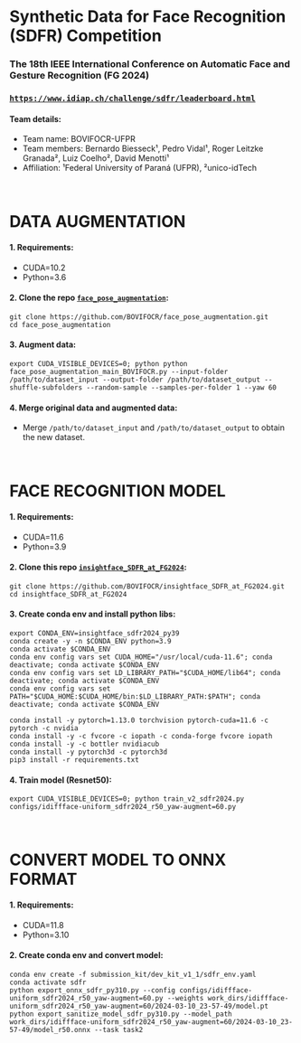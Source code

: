 # Synthetic Data for Face Recognition (SDFR) Competition
### The 18th IEEE International Conference on Automatic Face and Gesture Recognition (FG 2024)
### [`https://www.idiap.ch/challenge/sdfr/leaderboard.html`](https://www.idiap.ch/challenge/sdfr/leaderboard.html)

#### Team details:
- Team name: BOVIFOCR-UFPR
- Team members: Bernardo Biesseck¹, Pedro Vidal¹, Roger Leitzke Granada², Luiz Coelho², David Menotti¹
- Affiliation: ¹Federal University of Paraná (UFPR), ²unico-idTech

<br>

# DATA AUGMENTATION

#### 1. Requirements:
- CUDA=10.2
- Python=3.6

#### 2. Clone the repo [`face_pose_augmentation`](https://github.com/BOVIFOCR/face_pose_augmentation):
```
git clone https://github.com/BOVIFOCR/face_pose_augmentation.git
cd face_pose_augmentation
```

#### 3. Augment data:
```
export CUDA_VISIBLE_DEVICES=0; python python face_pose_augmentation_main_BOVIFOCR.py --input-folder /path/to/dataset_input --output-folder /path/to/dataset_output --shuffle-subfolders --random-sample --samples-per-folder 1 --yaw 60
```

#### 4. Merge original data and augmented data:
- Merge `/path/to/dataset_input` and `/path/to/dataset_output` to obtain the new dataset.

<br>

# FACE RECOGNITION MODEL

#### 1. Requirements:
- CUDA=11.6
- Python=3.9

#### 2. Clone this repo [`insightface_SDFR_at_FG2024`](https://github.com/BOVIFOCR/insightface_SDFR_at_FG2024):
```
git clone https://github.com/BOVIFOCR/insightface_SDFR_at_FG2024.git
cd insightface_SDFR_at_FG2024
``` 

#### 3. Create conda env and install python libs:
```
export CONDA_ENV=insightface_sdfr2024_py39
conda create -y -n $CONDA_ENV python=3.9
conda activate $CONDA_ENV
conda env config vars set CUDA_HOME="/usr/local/cuda-11.6"; conda deactivate; conda activate $CONDA_ENV
conda env config vars set LD_LIBRARY_PATH="$CUDA_HOME/lib64"; conda deactivate; conda activate $CONDA_ENV
conda env config vars set PATH="$CUDA_HOME:$CUDA_HOME/bin:$LD_LIBRARY_PATH:$PATH"; conda deactivate; conda activate $CONDA_ENV

conda install -y pytorch=1.13.0 torchvision pytorch-cuda=11.6 -c pytorch -c nvidia
conda install -y -c fvcore -c iopath -c conda-forge fvcore iopath
conda install -y -c bottler nvidiacub
conda install -y pytorch3d -c pytorch3d
pip3 install -r requirements.txt
```

#### 4. Train model (Resnet50):
```
export CUDA_VISIBLE_DEVICES=0; python train_v2_sdfr2024.py configs/idiffface-uniform_sdfr2024_r50_yaw-augment=60.py
```

<br>

# CONVERT MODEL TO ONNX FORMAT

#### 1. Requirements:
- CUDA=11.8
- Python=3.10

#### 2. Create conda env and convert model:
```
conda env create -f submission_kit/dev_kit_v1_1/sdfr_env.yaml
conda activate sdfr
python export_onnx_sdfr_py310.py --config configs/idiffface-uniform_sdfr2024_r50_yaw-augment=60.py --weights work_dirs/idiffface-uniform_sdfr2024_r50_yaw-augment=60/2024-03-10_23-57-49/model.pt
python export_sanitize_model_sdfr_py310.py --model_path work_dirs/idiffface-uniform_sdfr2024_r50_yaw-augment=60/2024-03-10_23-57-49/model_r50.onnx --task task2
```
